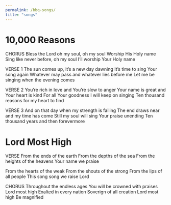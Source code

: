 ```yaml
---
permalink: /bbq-songs/
title: "songs"
---
```


# 10,000 Reasons

CHORUS
Bless the Lord oh my soul, oh my soul
Worship His Holy name
Sing like never before, oh my soul
I’ll worship Your Holy name

VERSE 1
The sun comes up, it’s a new day dawning
It’s time to sing Your song again
Whatever may pass and whatever lies before me
Let me be singing when the evening comes

VERSE 2
You’re rich in love and You’re slow to anger
Your name is great and Your heart is kind
For all Your goodness I will keep on singing
Ten thousand reasons for my heart to find

VERSE 3
And on that day when my strength is failing
The end draws near and my time has come
Still my soul will sing Your praise unending
Ten thousand years and then forevermore


# Lord Most High
VERSE
From the ends of the earth
From the depths of the sea
From the heights of the heavens
Your name we praise

From the hearts of the weak
From the shouts of the strong
From the lips of all people
This song song we raise Lord

CHORUS
Throughout the endless ages
You will be crowned with praises
Lord most high
Exalted in every nation
Soverign of all creation
Lord most high
Be magnified
